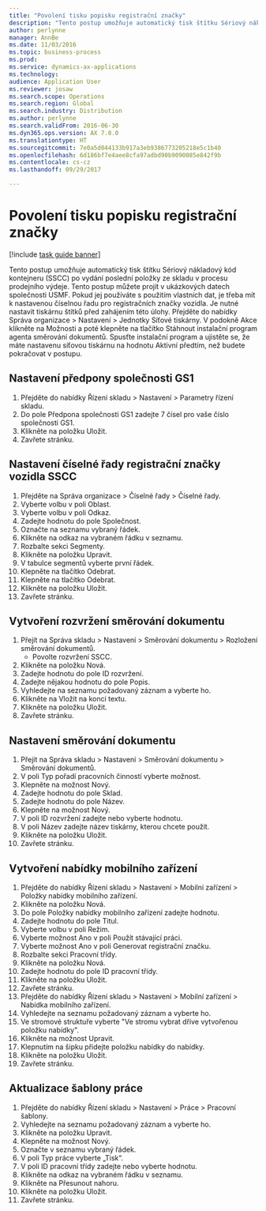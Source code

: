 ```yaml
--- 
title: "Povolení tisku popisku registrační značky"
description: "Tento postup umožňuje automatický tisk štítku Sériový nákladový kód kontejneru (SSCC) po vydání poslední položky ze skladu v procesu prodejního výdeje."
author: perlynne
manager: AnnBe
ms.date: 11/03/2016
ms.topic: business-process
ms.prod: 
ms.service: dynamics-ax-applications
ms.technology: 
audience: Application User
ms.reviewer: josaw
ms.search.scope: Operations
ms.search.region: Global
ms.search.industry: Distribution
ms.author: perlynne
ms.search.validFrom: 2016-06-30
ms.dyn365.ops.version: AX 7.0.0
ms.translationtype: HT
ms.sourcegitcommit: 7e0a5d044133b917a3eb9386773205218e5c1b40
ms.openlocfilehash: 6d186bf7e4aee8cfa97adbd90b9090085e842f9b
ms.contentlocale: cs-cz
ms.lasthandoff: 09/29/2017

---
```

# <a name="enable-license-plate-label-printing"></a>Povolení tisku popisku registrační značky

[!include [task guide banner](../../includes/task-guide-banner.md)]

Tento postup umožňuje automatický tisk štítku Sériový nákladový kód kontejneru (SSCC) po vydání poslední položky ze skladu v procesu prodejního výdeje. Tento postup můžete projít v ukázkových datech společnosti USMF. Pokud jej používáte s použitím vlastních dat, je třeba mít k nastavenou číselnou řadu pro registračních značky vozidla. Je nutné nastavit tiskárnu štítků před zahájením této úlohy. Přejděte do nabídky Správa organizace > Nastavení > Jednotky Síťové tiskárny. V podokně Akce klikněte na Možnosti a poté klepněte na tlačítko Stáhnout instalační program agenta směrování dokumentů. Spusťte instalační program a ujistěte se, že máte nastavenu síťovou tiskárnu na hodnotu Aktivní předtím, než budete pokračovat v postupu.


## <a name="set-up-the-gs1-company-prefix"></a>Nastavení předpony společnosti GS1
1. Přejděte do nabídky Řízení skladu > Nastavení > Parametry řízení skladu.
2. Do pole Předpona společnosti GS1 zadejte 7 čísel pro vaše číslo společnosti GS1.
3. Klikněte na položku Uložit.
4. Zavřete stránku.

## <a name="setup-the-sscc-license-plate-number-sequence"></a>Nastavení číselné řady registrační značky vozidla SSCC
1. Přejděte na Správa organizace > Číselné řady > Číselné řady.
2. Vyberte volbu v poli Oblast.
3. Vyberte volbu v poli Odkaz.
4. Zadejte hodnotu do pole Společnost.
5. Označte na seznamu vybraný řádek.
6. Klikněte na odkaz na vybraném řádku v seznamu.
7. Rozbalte sekci Segmenty.
8. Klikněte na položku Upravit.
9. V tabulce segmentů vyberte první řádek.
10. Klepněte na tlačítko Odebrat.
11. Klepněte na tlačítko Odebrat.
12. Klikněte na položku Uložit.
13. Zavřete stránku.

## <a name="create-the-document-route-layout"></a>Vytvoření rozvržení směrování dokumentu
1. Přejít na Správa skladu > Nastavení > Směrování dokumentu > Rozložení směrování dokumentů.
    * Povolte rozvržení SSCC.  
2. Klikněte na položku Nová.
3. Zadejte hodnotu do pole ID rozvržení.
4. Zadejte nějakou hodnotu do pole Popis.
5. Vyhledejte na seznamu požadovaný záznam a vyberte ho.
6. Klikněte na Vložit na konci textu.
7. Klikněte na položku Uložit.
8. Zavřete stránku.

## <a name="set-up-the-document-routing"></a>Nastavení směrování dokumentu
1. Přejít na Správa skladu > Nastavení > Směrování dokumentu > Směrování dokumentů.
2. V poli Typ pořadí pracovních činností vyberte možnost.
3. Klepněte na možnost Nový.
4. Zadejte hodnotu do pole Sklad.
5. Zadejte hodnotu do pole Název.
6. Klepněte na možnost Nový.
7. V poli ID rozvržení zadejte nebo vyberte hodnotu.
8. V poli Název zadejte název tiskárny, kterou chcete použít.
9. Klikněte na položku Uložit.
10. Zavřete stránku.

## <a name="create-mobile-device-menu"></a>Vytvoření nabídky mobilního zařízení
1. Přejděte do nabídky Řízení skladu > Nastavení > Mobilní zařízení > Položky nabídky mobilního zařízení.
2. Klikněte na položku Nová.
3. Do pole Položky nabídky mobilního zařízení zadejte hodnotu.
4. Zadejte hodnotu do pole Titul.
5. Vyberte volbu v poli Režim.
6. Vyberte možnost Ano v poli Použít stávající práci.
7. Vyberte možnost Ano v poli Generovat registrační značku.
8. Rozbalte sekci Pracovní třídy.
9. Klikněte na položku Nová.
10. Zadejte hodnotu do pole ID pracovní třídy.
11. Klikněte na položku Uložit.
12. Zavřete stránku.
13. Přejděte do nabídky Řízení skladu > Nastavení > Mobilní zařízení > Nabídka mobilního zařízení.
14. Vyhledejte na seznamu požadovaný záznam a vyberte ho.
15. Ve stromové struktuře vyberte "Ve stromu vybrat dříve vytvořenou položku nabídky".
16. Klikněte na možnost Upravit.
17. Klepnutím na šipku přidejte položku nabídky do nabídky.
18. Klikněte na položku Uložit.
19. Zavřete stránku.

## <a name="update-a-work-template"></a>Aktualizace šablony práce
1. Přejděte do nabídky Řízení skladu > Nastavení > Práce > Pracovní šablony.
2. Vyhledejte na seznamu požadovaný záznam a vyberte ho.
3. Klikněte na položku Upravit.
4. Klepněte na možnost Nový.
5. Označte v seznamu vybraný řádek.
6. V poli Typ práce vyberte „Tisk“.
7. V poli ID pracovní třídy zadejte nebo vyberte hodnotu.
8. Klikněte na odkaz na vybraném řádku v seznamu.
9. Klikněte na Přesunout nahoru.
10. Klikněte na položku Uložit.
11. Zavřete stránku.


